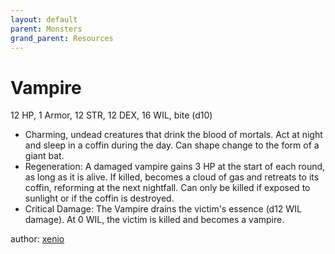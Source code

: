 ```yaml
---
layout: default
parent: Monsters
grand_parent: Resources
---
```


# Vampire
12 HP, 1 Armor, 12 STR, 12 DEX, 16 WIL, bite (d10)
- Charming, undead creatures that drink the blood of mortals. Act at night and sleep in a coffin during the day. Can shape change to the form of a giant bat.
- Regeneration: A damaged vampire gains 3 HP at the start of each round, as long as it is alive. If killed, becomes a cloud of gas and retreats to its coffin, reforming at the next nightfall. Can only be killed if exposed to sunlight or if the coffin is destroyed.
- Critical Damage: The Vampire drains the victim's essence (d12 WIL damage). At 0 WIL, the victim is killed and becomes a vampire.

author: [xenio](https://xenioinabottle.blogspot.com)
